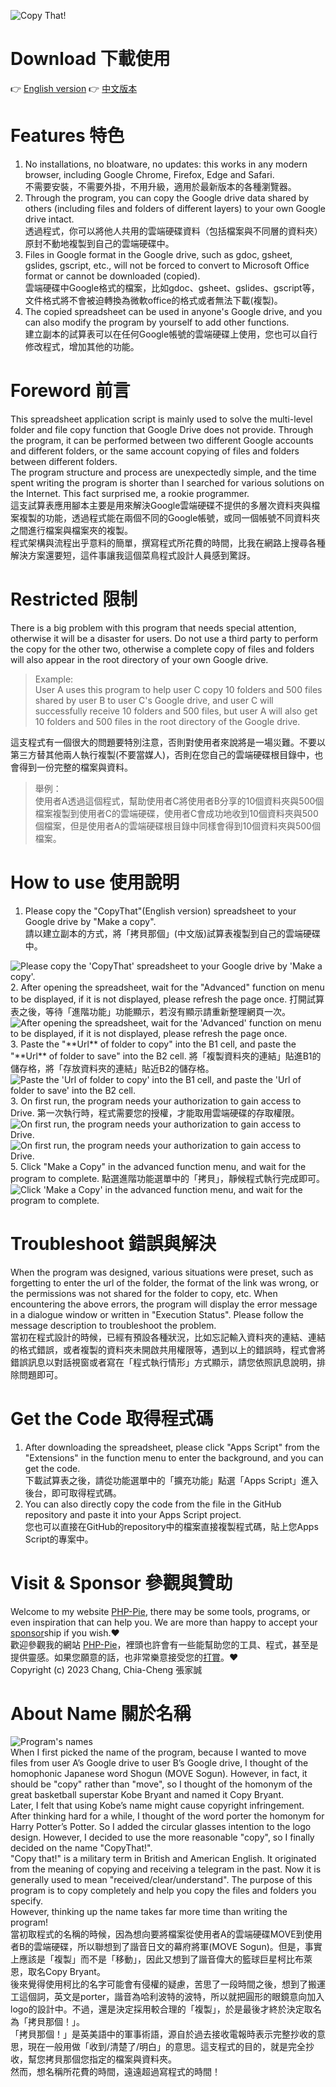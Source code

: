 ![Copy That!](https://www.php-pie.net/images/CopyThat.png "Copy That!")
# Download 下載使用
👉 [English version](https://docs.google.com/spreadsheets/d/1oWTF7TRUZlMzjav9LxExCMWfXQuLtIKh_PFhP3j8syE/copy) 👉 [中文版本](https://docs.google.com/spreadsheets/d/1Zn68t9-4FbS2dqQwphm-0xGUUFbKlIuUQ_jLFeHzcWM/copy)
# Features 特色
1. No installations, no bloatware, no updates: this works in any modern browser, including Google Chrome, Firefox, Edge and Safari.  
不需要安裝，不需要外掛，不用升級，適用於最新版本的各種瀏覽器。
2. Through the program, you can copy the Google drive data shared by others (including files and folders of different layers) to your own Google drive intact.  
透過程式，你可以將他人共用的雲端硬碟資料（包括檔案與不同層的資料夾）原封不動地複製到自己的雲端硬碟中。
3. Files in Google format in the Google drive, such as gdoc, gsheet, gslides, gscript, etc., will not be forced to convert to Microsoft Office format or cannot be downloaded (copied).  
雲端硬碟中Google格式的檔案，比如gdoc、gsheet、gslides、gscript等，文件格式將不會被迫轉換為微軟office的格式或者無法下載(複製)。
4. The copied spreadsheet can be used in anyone's Google drive, and you can also modify the program by yourself to add other functions.  
建立副本的試算表可以在任何Google帳號的雲端硬碟上使用，您也可以自行修改程式，增加其他的功能。
# Foreword 前言
This spreadsheet application script is mainly used to solve the multi-level folder and file copy function that Google Drive does not provide. Through the program, it can be performed between two different Google accounts and different folders, or the same account copying of files and folders between different folders.  
The program structure and process are unexpectedly simple, and the time spent writing the program is shorter than I searched for various solutions on the Internet. This fact surprised me, a rookie programmer.  
這支試算表應用腳本主要是用來解決Google雲端硬碟不提供的多層次資料夾與檔案複製的功能，透過程式能在兩個不同的Google帳號，或同一個帳號不同資料夾之間進行檔案與檔案夾的複製。  
程式架構與流程出乎意料的簡單，撰寫程式所花費的時間，比我在網路上搜尋各種解決方案還要短，這件事讓我這個菜鳥程式設計人員感到驚訝。
# Restricted 限制
There is a big problem with this program that needs special attention, otherwise it will be a disaster for users. Do not use a third party to perform the copy for the other two, otherwise a complete copy of files and folders will also appear in the root directory of your own Google drive.  
> Example:<br />User A uses this program to help user C copy 10 folders and 500 files shared by user B to user C's Google drive, and user C will successfully receive 10 folders and 500 files, but user A will also get 10 folders and 500 files in the root directory of the Google drive.  

這支程式有一個很大的問題要特別注意，否則對使用者來說將是一場災難。不要以第三方替其他兩人執行複製(不要當媒人)，否則在您自己的雲端硬碟根目錄中，也會得到一份完整的檔案與資料。
>舉例：<br />使用者A透過這個程式，幫助使用者C將使用者B分享的10個資料夾與500個檔案複製到使用者C的雲端硬碟，使用者C會成功地收到10個資料夾與500個檔案，但是使用者A的雲端硬碟根目錄中同樣會得到10個資料夾與500個檔案。
# How to use 使用說明
1. Please copy the "CopyThat"(English version) spreadsheet to your Google drive by "Make a copy".  
請以建立副本的方式，將「拷貝那個」(中文版)試算表複製到自己的雲端硬碟中。
<img src="https://www.php-pie.net/images/gas/copythat/copythat-001.gif" alt="Please copy the 'CopyThat' spreadsheet to your Google drive by 'Make a copy'." />
2. After opening the spreadsheet, wait for the "Advanced" function on menu to be displayed, if it is not displayed, please refresh the page once.  
打開試算表之後，等待「進階功能」功能顯示，若沒有顯示請重新整理網頁一次。
<img src="https://www.php-pie.net/images/gas/copythat/copythat-002.gif" alt="After opening the spreadsheet, wait for the 'Advanced' function on menu to be displayed, if it is not displayed, please refresh the page once." />
3. Paste the "**Url** of folder to copy" into the B1 cell, and paste the "**Url** of folder to save" into the B2 cell.  
將「複製資料夾的連結」貼進B1的儲存格，將「存放資料夾的連結」貼近B2的儲存格。
<img src="https://www.php-pie.net/images/gas/copythat/copythat-003.gif" alt="Paste the 'Url of folder to copy' into the B1 cell, and paste the 'Url of folder to save' into the B2 cell." />
3. On first run, the program needs your authorization to gain access to Drive.  
第一次執行時，程式需要您的授權，才能取用雲端硬碟的存取權限。
<img src="https://www.php-pie.net/images/gas/copythat/copythat-004.gif" alt="On first run, the program needs your authorization to gain access to Drive." />
<img src="https://www.php-pie.net/images/gas/copythat/copythat-004-1.gif" alt="On first run, the program needs your authorization to gain access to Drive." />
5. Click "Make a Copy" in the advanced function menu, and wait for the program to complete.  
點選進階功能選單中的「拷貝」，靜候程式執行完成即可。
<img src="https://www.php-pie.net/images/gas/copythat/copythat-005.gif" alt="Click 'Make a Copy' in the advanced function menu, and wait for the program to complete." />

# Troubleshoot 錯誤與解決
When the program was designed, various situations were preset, such as forgetting to enter the url of the folder, the format of the link was wrong, or the permissions was not shared for the folder to copy, etc. When encountering the above errors, the program will display the error message in a dialogue window or written in "Execution Status". Please follow the message description to troubleshoot the problem.  
當初在程式設計的時候，已經有預設各種狀況，比如忘記輸入資料夾的連結、連結的格式錯誤，或者複製的資料夾未開啟共用權限等，遇到以上的錯誤時，程式會將錯誤訊息以對話視窗或者寫在「程式執行情形」方式顯示，請您依照訊息說明，排除問題即可。
# Get the Code 取得程式碼
1. After downloading the spreadsheet, please click "Apps Script" from the "Extensions" in the function menu to enter the background, and you can get the code.  
下載試算表之後，請從功能選單中的「擴充功能」點選「Apps Script」進入後台，即可取得程式碼。
2. You can also directly copy the code from the file in the GitHub repository and paste it into your Apps Script project.  
您也可以直接在GitHub的repository中的檔案直接複製程式碼，貼上您Apps Script的專案中。
# Visit & Sponsor 參觀與贊助
Welcome to my website [PHP-Pie](https://php-pie.net "PHP-Pie"), there may be some tools, programs, or even inspiration that can help you. We are more than happy to accept your [sponsor](https://p.ecpay.com.tw/36FF207 "sponsor")ship if you wish.:heart:  
歡迎參觀我的網站 [PHP-Pie](https://php-pie.net "PHP-Pie")，裡頭也許會有一些能幫助您的工具、程式，甚至是提供靈感。如果您願意的話，也非常樂意接受您的[打賞](https://p.ecpay.com.tw/36FF207 "打賞")。:heart:  
Copyright (c) 2023 Chang, Chia-Cheng 張家誠
# About Name 關於名稱
![Program's names](https://www.php-pie.net/images/gas/copythat/programName.png "Program's names")  
When I first picked the name of the program, because I wanted to move files from user A’s Google drive to user B’s Google drive, I thought of the homophonic Japanese word Shogun (MOVE Sogun). However, in fact, it should be "copy" rather than "move", so I thought of the homonym of the great basketball superstar Kobe Bryant and named it Copy Bryant.  
Later, I felt that using Kobe’s name might cause copyright infringement. After thinking hard for a while, I thought of the word porter the homonym for Harry Potter’s Potter. So I added the circular glasses intention to the logo design. However, I decided to use the more reasonable "copy", so I finally decided on the name "CopyThat!".  
"Copy that!" is a military term in British and American English. It originated from the meaning of copying and receiving a telegram in the past. Now it is generally used to mean "received/clear/understand". The purpose of this program is to copy completely and help you copy the files and folders you specify.  
However, thinking up the name takes far more time than writing the program!  
當初取程式的名稱的時候，因為想向要將檔案從使用者A的雲端硬碟MOVE到使用者B的雲端硬碟，所以聯想到了諧音日文的幕府將軍(MOVE Sogun)。但是，事實上應該是「複製」而不是「移動」，因此又想到了諧音偉大的籃球巨星柯比布萊恩，取名Copy Bryant。  
後來覺得使用柯比的名字可能會有侵權的疑慮，苦思了一段時間之後，想到了搬運工這個詞，英文是porter，諧音為哈利波特的波特，所以就把圓形的眼鏡意向加入logo的設計中。不過，還是決定採用較合理的「複製」，於是最後才終於決定取名為「拷貝那個！」。  
「拷貝那個！」是英美語中的軍事術語，源自於過去接收電報時表示完整抄收的意思，現在一般用做「收到/清楚了/明白」的意思。這支程式的目的，就是完全抄收，幫您拷貝那個您指定的檔案與資料夾。  
然而，想名稱所花費的時間，遠遠超過寫程式的時間！
